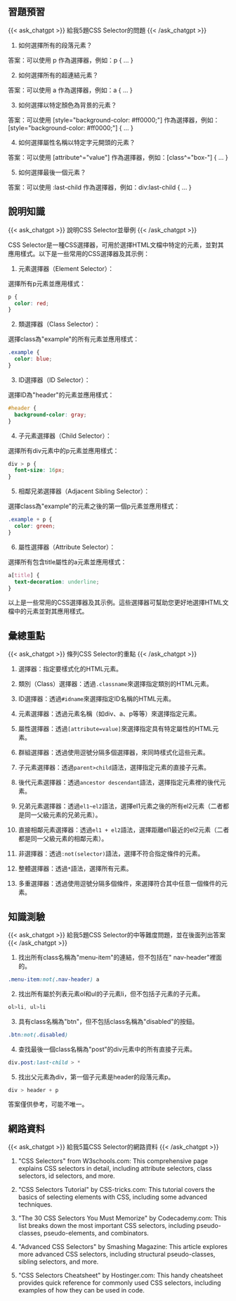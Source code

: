 ## 習題預習
{{< ask_chatgpt >}}
給我5題CSS Selector的問題
{{< /ask_chatgpt >}}



1. 如何選擇所有的段落元素？

答案：可以使用 p 作為選擇器，例如：p { ... }

2. 如何選擇所有的超連結元素？

答案：可以使用 a 作為選擇器，例如：a { ... }

3. 如何選擇以特定顏色為背景的元素？

答案：可以使用 [style="background-color: #ff0000;"] 作為選擇器，例如：[style="background-color: #ff0000;"] { ... }

4. 如何選擇屬性名稱以特定字元開頭的元素？

答案：可以使用 [attribute^="value"] 作為選擇器，例如：[class^="box-"] { ... }

5. 如何選擇最後一個元素？

答案：可以使用 :last-child 作為選擇器，例如：div:last-child { ... }   

## 說明知識
{{< ask_chatgpt >}}
說明CSS Selector並舉例
{{< /ask_chatgpt >}}



CSS Selector是一種CSS選擇器，可用於選擇HTML文檔中特定的元素，並對其應用樣式。以下是一些常用的CSS選擇器及其示例：

1. 元素選擇器（Element Selector）：

選擇所有p元素並應用樣式：

```CSS
p {
  color: red;
}
```

2. 類選擇器（Class Selector）：

選擇class為"example"的所有元素並應用樣式：

```CSS
.example {
  color: blue;
}
```

3. ID選擇器（ID Selector）：

選擇ID為"header"的元素並應用樣式：

```CSS
#header {
  background-color: gray;
}
```

4. 子元素選擇器（Child Selector）：

選擇所有div元素中的p元素並應用樣式：

```CSS
div > p {
  font-size: 16px;
}
```

5. 相鄰兄弟選擇器（Adjacent Sibling Selector）：

選擇class為"example"的元素之後的第一個p元素並應用樣式：

```CSS
.example + p {
  color: green;
}
```

6. 屬性選擇器（Attribute Selector）：

選擇所有包含title屬性的a元素並應用樣式：

```CSS
a[title] {
  text-decoration: underline;
}
```

以上是一些常用的CSS選擇器及其示例。這些選擇器可幫助您更好地選擇HTML文檔中的元素並對其應用樣式。   

## 彙總重點
{{< ask_chatgpt >}}
條列CSS Selector的重點
{{< /ask_chatgpt >}}



1. 選擇器：指定要樣式化的HTML元素。

2. 類別（Class）選擇器：透過`.classname`來選擇指定類別的HTML元素。

3. ID選擇器：透過`#idname`來選擇指定ID名稱的HTML元素。

4. 元素選擇器：透過元素名稱（如div、a、p等等）來選擇指定元素。

5. 屬性選擇器：透過`[attribute=value]`來選擇指定具有特定屬性的HTML元素。

6. 群組選擇器：透過使用逗號分隔多個選擇器，來同時樣式化這些元素。

7. 子元素選擇器：透過`parent>child`語法，選擇指定元素的直接子元素。

8. 後代元素選擇器：透過`ancestor descendant`語法，選擇指定元素裡的後代元素。

9. 兄弟元素選擇器：透過`el1~el2`語法，選擇el1元素之後的所有el2元素（二者都是同一父級元素的兄弟元素）。

10. 直接相鄰元素選擇器：透過`el1 + el2`語法，選擇距離el1最近的el2元素（二者都是同一父級元素的相鄰元素）。

11. 非選擇器：透過`:not(selector)`語法，選擇不符合指定條件的元素。

12. 整體選擇器：透過`*`語法，選擇所有元素。

13. 多重選擇器：透過使用逗號分隔多個條件，來選擇符合其中任意一個條件的元素。   

## 知識測驗
{{< ask_chatgpt >}}
給我5題CSS Selector的中等難度問題，並在後面列出答案
{{< /ask_chatgpt >}}



1. 找出所有class名稱為"menu-item"的連結，但不包括在"
nav-header"裡面的。
```css
.menu-item:not(.nav-header) a
```

2. 找出所有屬於列表元素ol和ul的子元素li，但不包括子元素的子元素。
```css
ol>li, ul>li
```

3. 具有class名稱為"btn"，但不包括class名稱為"disabled"的按鈕。
```css
.btn:not(.disabled)
```

4. 查找最後一個class名稱為"post"的div元素中的所有直接子元素。
```css
div.post:last-child > *
```

5. 找出父元素為div，第一個子元素是header的段落元素p。
```css
div > header + p
```

答案僅供參考，可能不唯一。   

## 網路資料
{{< ask_chatgpt >}}
給我5篇CSS Selector的網路資料
{{< /ask_chatgpt >}}



1. "CSS Selectors" from W3schools.com: This comprehensive page explains CSS selectors in detail, including attribute selectors, class selectors, id selectors, and more.

2. "CSS Selectors Tutorial" by CSS-tricks.com: This tutorial covers the basics of selecting elements with CSS, including some advanced techniques.

3. "The 30 CSS Selectors You Must Memorize" by Codecademy.com: This list breaks down the most important CSS selectors, including pseudo-classes, pseudo-elements, and combinators.

4. "Advanced CSS Selectors" by Smashing Magazine: This article explores more advanced CSS selectors, including structural pseudo-classes, sibling selectors, and more.

5. "CSS Selectors Cheatsheet" by Hostinger.com: This handy cheatsheet provides quick reference for commonly used CSS selectors, including examples of how they can be used in code.   

